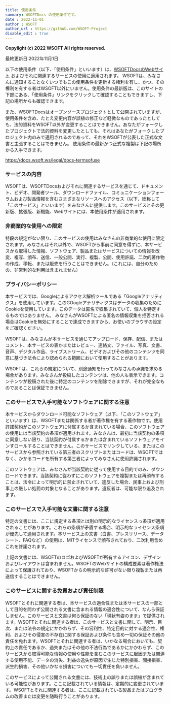 ```yaml
---
title: 使用条件
summary: WSOFTDocs の使用条件です。
date : 2022-11-01
author : WSOFT
author_url : https://github.com/WSOFT-Project
disable_edit : true
---
```

**Copylight (c) 2022 WSOFT All rights reserved.**

最終更新日:2022年11月1日

以下の使用条件（以下、「使用条件」といいます）は、[WSOFTDocsのWebサイト](https://docs.wsoft.ws/) およびそれに関連するサービスの使用に適用されます。
WSOFTは、みなさんに通知することなくいつでもこの使用条件を更新する権利を有し、かつ、その権利を有する者はWSOFT以外にいません。使用条件の最新版は、このサイトの下部にある、「使用条件」リンクをクリックして確認することもできますし、下記の場所からも確認できます。

また、WSOFTDocsはオープンソースプロジェクトとして公開されていますが、使用条件を含め、たとえ変更内容が誤植の修正など軽微なものであったとしても、法的資料をWSOFT以外が変更することはできません。あなたがフォークしたプロジェクトで法的資料を変更したとしても、それはあなたがフォークしたプロジェクト内のみで適用されるのであって、それをWSOFTが公表した正式な文書と主張することはできません。
使用条件の最新かつ正式な複製は下記の場所から入手できます。

https://docs.wsoft.ws/legal/docs-termsofuse

### サービスの内容
WSOFTは、WSOFTDocsおよびそれに関連するサービスを通じて、ドキュメント、ビデオ、開発者ツール、ダウンロードファイル、コミュニケーションフォーラムおよび製品情報を含むさまざまなリソースへのアクセス（以下、総称して「このサービス」といいます）をみなさんに提供します。このサービスとその更新版、拡張版、新機能、Webサイトには、本使用条件が適用されます。

### 非商業的な使用への限定
特段の規定がない限り、このサービスの使用はみなさんの非商業的な使用に限定されます。みなさんはそれ以外で、WSOFTから事前に同意を得ずに、本サービスから取得した情報、ソフトウェア、製品またはサービスについての情報を改変、複写、頒布、送信、一般公開、実行、複製、公開、使用許諾、二次的著作物の作成、移転、または販売を行うことはできません。（これには、自分のための、非営利的な利用は含まれません）

### プライバシーポリシー
本サービスでは、Googleによるアクセス解析ツールである「Googleアナリティクス」を使用しています。このGOogleアナリティクスはデータの収集のためにCookieを使用しています。このデータは匿名で収集されていて、個人を特定するものではありません。
みなさんがWSOFTによる匿名の情報収集を拒否される場合はCookieを無効にすることで達成できますから、お使いのブラウザの設定をご確認ください。

WSOFTは、みなさんが本サービスを通じてアップロード、保存、配信、またはコメント、本サービスの表かまたはレビュー、連絡文、ファイル、写真、文書、音声、デジタル作品、ライブストリーム、ビデオおよびその他のコンテンツを同意に基づき法令により認められる範囲において使用することがあります。

WSOFTは、これらの規定について、別途通知を行ってみなさんの承諾を求める場合があります。みなさんが投稿したコンテンツは、他の人も表示できます。コンテンツが投稿された後に特定のコンテンツを削除できますが、それが完全なものであることは保証できません。

### このサービスで入手可能なソフトウェアに関する注意
本サービスからダウンロード可能なソフトウェア（以下、「このソフトウェア」といいます）は、WSOFTまたは関係する者が著作権を有する著作物です。使用許諾契約がこのソフトウェアに付属するか含まれている場合、このソフトウェアの使用には当該契約の条項が適用されます。みなさんは、最初に当該契約の条項に同意しない限り、当該契約が付属するかまたは含まれているソフトウェアをインすロールすることはできません。このサービスでリンクしている、またはこのサービスから参照されている第三者のスクリプトまたはコードは、WSOFTではなく、かかるコードを所有する第三者によってみなさんに使用許諾されます。

このソフトウェアは、みなさんが当該契約に従って使用する目的でのみ、ダウンロードできます。当該契約に従わずにこのソフトウェアを複製または再頒布することは、法令によって明示的に禁止されていて、違反した場合、民事上および刑事上の厳しい処罰の対象となることがあります。違反者は、可能な限り追及されます。

### このサービスで入手可能な文書に関する注意
特定の文書には、ここに規定する条項とは別の明示的なライセンスっ条項が適用されることがあります。これらの条項が矛盾する場合、明示的なライセンス条項が優先して適用されます。本サービス上の文書（白書、プレスリリース、データシート、FAQなど）の使用は、MITライセンスで頒布されており、二次利用含めこれを許諾されます。

上記の文書には、WSOFTのロゴおよびWSOFTが所有するアイコン、デザインおよびレイアウトは含まれません。WSOFTのWebサイトの構成要素は著作権法によって保護されており、WSOFTからの明示的な許可がない限り複製または再送信することはできません。

### このサービスに関する免責および責任制限
WSOFTとそれに関連する者は、本サービスの適合性または本サービスの一部として目的を問わず公開される文書に含まれる情報の適合性について、なんら保証しません。このサービスと文書は何ら保証のない「現状有姿のまま」で提供されます。WSOFTとそれに関連する者は、このサービスと文書に関して、明示、目次、または法令の規定にかかわらず、その営利性、特定目的に対する適合性、権利、およびその侵害の不存在に関する保証および条件も含め一切の保証その他の責任を免れます。WSOFTとそれに関連する者は、いかなる場合においても、契約上の責任であるか、過失またはその他の不法行為であるかにかかわらず、このサービスから取得可能な情報の使用や性能を含むこのサービスに起因または関連する使用不能、データの消失、利益の逸失が原因で生じた特別損害、間接損害、派生的損害、その他いかなる損害についても一切責任を負いません。

このサービスによって公開される文書には、技術上の誤りまたは誤植が含まれている可能性があります。ここに記載されている情報は、定期的に変更されています。WSOFTとそれに関連する者は、ここに記載されている製品またはプログラムの改善または変更を随時行うことがあります。
